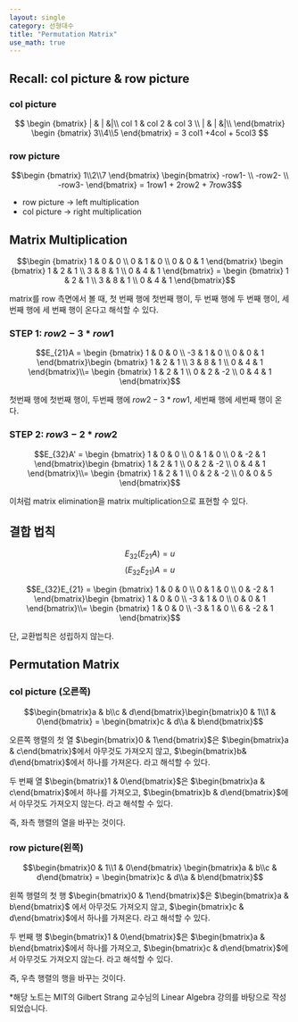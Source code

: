 ```yaml
---
layout: single
category: 선형대수
title: "Permutation Matrix"
use_math: true
---
```

## Recall: col picture & row picture
### col picture

$$ \begin {bmatrix}
| & | &|\\
col 1 & col 2 & col 3 \\
| & | &|\\
\end{bmatrix} \begin {bmatrix} 3\\4\\5 \end{bmatrix} = 3 col1 +4col + 5col3 $$

### row picture

$$\begin {bmatrix} 1\\2\\7 \end{bmatrix} \begin{bmatrix} -row1- \\ -row2- \\ -row3- \end{bmatrix} = 1row1 + 2row2 + 7row3$$ 

- row picture -> left multiplication
-  col picture -> right multiplication

## Matrix Multiplication
$$\begin {bmatrix} 1 & 0 & 0 \\ 0 & 1 & 0 \\ 0 & 0 & 1 \end{bmatrix} \begin {bmatrix} 1 & 2 & 1 \\ 3 & 8 & 1 \\ 0 & 4 & 1 \end{bmatrix} = \begin {bmatrix} 1 & 2 & 1 \\ 3 & 8 & 1 \\ 0 & 4 & 1 \end{bmatrix}$$

matrix를 row 측면에서 볼 때, 첫 번째 행에 첫번째 행이, 두 번째 행에 두 번째 행이, 세 번째 행에 세 번째 행이 온다고 해석할 수 있다. 

### STEP 1: $row2 - 3*row1$

$$E_{21}A = \begin {bmatrix} 1 & 0 & 0 \\ -3 & 1 & 0 \\ 0 & 0 & 1 \end{bmatrix}\begin {bmatrix} 1 & 2 & 1 \\ 3 & 8 & 1 \\ 0 & 4 & 1 \end{bmatrix}\\= \begin {bmatrix} 1 & 2 & 1 \\ 0 & 2 & -2 \\ 0 & 4 & 1 \end{bmatrix}$$

첫번째 행에 첫번째 행이,
두번째 행에 $row2 - 3*row1$,
세번째 행에 세번째 행이 온다.

### STEP 2: $row3 - 2*row2$

$$E_{32}A' = \begin {bmatrix} 1 & 0 & 0 \\ 0 & 1 & 0 \\ 0 & -2 & 1 \end{bmatrix}\begin {bmatrix} 1 & 2 & 1 \\ 0 & 2 & -2 \\ 0 & 4 & 1 \end{bmatrix}\\= \begin {bmatrix} 1 & 2 & 1 \\ 0 & 2 & -2 \\ 0 & 0 & 5 \end{bmatrix}$$

이처럼 matrix elimination을 matrix multiplication으로 표현할 수 있다.

## 결합 법칙

$$E_{32}(E_{21}A) = u$$
$$(E_{32}E_{21})A = u$$

$$E_{32}E_{21} = \begin {bmatrix} 1 & 0 & 0 \\ 0 & 1 & 0 \\ 0 & -2 & 1 \end{bmatrix}\begin {bmatrix} 1 & 0 & 0 \\ -3 & 1 & 0 \\ 0 & 0 & 1 \end{bmatrix}\\= \begin {bmatrix} 1 & 0 & 0 \\ -3 & 1 & 0 \\ 6 & -2 & 1 \end{bmatrix}$$

단, 교환법칙은 성립하지 않는다.

## Permutation Matrix
### col picture (오른쪽)

 $$\begin{bmatrix}a & b\\c & d\end{bmatrix}\begin{bmatrix}0 & 1\\1 & 0\end{bmatrix} = \begin{bmatrix}c & d\\a & b\end{bmatrix}$$




오른쪽 행렬의 첫 열 $\begin{bmatrix}0 & 1\end{bmatrix}$은 $\begin{bmatrix}a & c\end{bmatrix}$에서 아무것도 가져오지 않고, $\begin{bmatrix}b& d\end{bmatrix}$에서 하나를 가져온다. 라고 해석할 수 있다.

두 번째 열 $\begin{bmatrix}1 & 0\end{bmatrix}$은 $\begin{bmatrix}a & c\end{bmatrix}$에서 하나를 가져오고, $\begin{bmatrix}b & d\end{bmatrix}$에서 아무것도 가져오지 않는다. 라고 해석할 수 있다.

즉, 좌측 행렬의 열을 바꾸는 것이다.

### row picture(왼쪽)

$$\begin{bmatrix}0 & 1\\1 & 0\end{bmatrix} \begin{bmatrix}a & b\\c & d\end{bmatrix} = \begin{bmatrix}c & d\\a & b\end{bmatrix}$$


왼쪽 행렬의 첫 행 $\begin{bmatrix}0 & 1\end{bmatrix}$은 $\begin{bmatrix}a & b\end{bmatrix}$ 에서 아무것도 가져오지 않고, $\begin{bmatrix}c & d\end{bmatrix}$에서 하나를 가져온다. 라고 해석할 수 있다. 

두 번째 행 $\begin{bmatrix}1 & 0\end{bmatrix}$은 $\begin{bmatrix}a & b\end{bmatrix}$에서 하나를 가져오고, $\begin{bmatrix}c & d\end{bmatrix}$에서 아무것도 가져오지 않는다. 라고 해석할 수 있다.

즉, 우측 행렬의 행을 바꾸는 것이다.

*해당 노트는 MIT의 Gilbert Strang 교수님의 Linear Algebra 강의를 바탕으로 작성되었습니다.